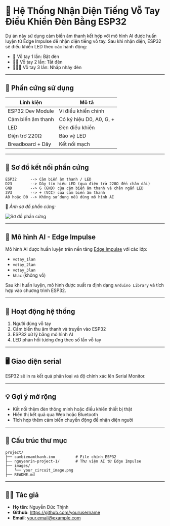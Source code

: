 # 👏 Hệ Thống Nhận Diện Tiếng Vỗ Tay Điều Khiển Đèn Bằng ESP32

Dự án này sử dụng cảm biến âm thanh kết hợp với mô hình AI được huấn luyện từ Edge Impulse để nhận diện tiếng vỗ tay. Sau khi nhận diện, ESP32 sẽ điều khiển LED theo các hành động:

- 👏 Vỗ tay 1 lần: Bật đèn
- 👏👏 Vỗ tay 2 lần: Tắt đèn
- 👏👏👏 Vỗ tay 3 lần: Nhấp nháy đèn

---

## 🔧 Phần cứng sử dụng

| Linh kiện           | Mô tả                             |
|---------------------|-----------------------------------|
| ESP32 Dev Module    | Vi điều khiển chính                |
| Cảm biến âm thanh   | Có ký hiệu D0, A0, G, +           |
| LED                 | Đèn điều khiển                    |
| Điện trở 220Ω       | Bảo vệ LED                        |
| Breadboard + Dây    | Kết nối mạch                      |

---

## 📐 Sơ đồ kết nối phần cứng

```
ESP32      --> Cảm biến âm thanh / LED
D23        --> Dây tín hiệu LED (qua điện trở 220Ω đến chân dài)
GND        --> G (GND) của cảm biến âm thanh và chân ngắn LED
3V3        --> + (VCC) của cảm biến âm thanh
A0 hoặc D0 --> Không sử dụng nếu dùng mô hình AI
```

📸 *Ảnh sơ đồ phần cứng:*

![Sơ đồ phần cứng](images/your_circuit_image.png)

---

## 🧠 Mô hình AI - Edge Impulse

Mô hình AI được huấn luyện trên nền tảng [Edge Impulse](https://edgeimpulse.com/) với các lớp:

- `votay_1lan`
- `votay_2lan`
- `votay_3lan`
- `khac` (không vỗ)

Sau khi huấn luyện, mô hình được xuất ra định dạng `Arduino Library` và tích hợp vào chương trình ESP32.

---

## 🧾 Hoạt động hệ thống

1. Người dùng vỗ tay
2. Cảm biến thu âm thanh và truyền vào ESP32
3. ESP32 xử lý bằng mô hình AI
4. LED phản hồi tương ứng theo số lần vỗ tay

---

## 🖥️ Giao diện serial

ESP32 sẽ in ra kết quả phân loại và độ chính xác lên Serial Monitor.

---

## 💡 Gợi ý mở rộng

- Kết nối thêm đèn thông minh hoặc điều khiển thiết bị thật
- Hiển thị kết quả qua Web hoặc Bluetooth
- Tích hợp thêm cảm biến chuyển động để nhận diện người

---

## 📁 Cấu trúc thư mục

```
project/
├── cambienamthanh.ino         # File chính ESP32
├── nguyenrin-project-1/       # Thư viện AI từ Edge Impulse
├── images/
│   └── your_circuit_image.png
├── README.md
```

---

## 👨‍💻 Tác giả

- **Họ tên**: Nguyễn Đức Thịnh
- **Github**: https://github.com/yourusername
- **Email**: your.email@example.com